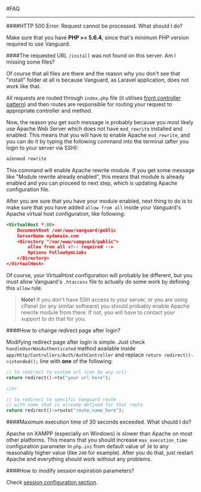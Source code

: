 #FAQ

---

####HTTP 500 Error: Request cannot be processed. What should I do?

Make sure that you have **PHP >= 5.6.4**, since that's minimum PHP version required to use Vanguard.
 
####The requested URL `/install` was not found on this server. Am I missing some files?

Of course that all files are there and the reason why you don't see that "install" folder at all is because Vanguard, as Laravel application, does not work like that.

All requests are routed through `index.php` file (it utilises [front controller pattern](http://martinfowler.com/eaaCatalog/frontController.html)) and then routes are responsible for routing 
your request to appropriate controller and method.

Now, the reason you get such message is probably because you most likely use Apache Web Server which does not have `mod_rewrite` installed and enabled.
This means that you will have to enable Apache `mod_rewrite`, and you can do it by typing the following command into the terminal (after you login to your server via SSH):

```php
a2enmod rewrite
```

This command will enable Apache rewrite module. If you get some message like "Module rewrite already enabled", this means that module is already enabled and you can proceed to next step, which is updating Apache configuration file.

After you are sure that you have your module enabled, next thing to do is to make sure that you have added `allow from all` inside your Vanguard's Apache virtual host configuration, like following:

```xml
<VirtualHost *:80> 
    DocumentRoot /var/www/vanguard/public 
    ServerName mydomain.com 
    <Directory "/var/www/vanguard/public"> 
        allow from all <!-- required -->
        Options FollowSymLinks 
    </Directory> 
</VirtualHost>
```

Of course, your VirtualHost configuration will probably be different, but you must allow Vanguard's `.htaccess` file to actually do some work by defining this `allow` rule.

>**Note!** If you don't have SSH access to your server, or you are using cPanel (or any similar software) you should probably enable Apache rewrite module from there. If not, you will have to contact your support to do that for you.

<a name="redirect-page"></a>
####How to change redirect page after login?

Modifying redirect page after login is simple. Just check `handleUserWasAuthenticated` method available inside `app/Http/Controllers/Auth/AuthController`
and replace `return redirect()->intended();`  line with **one** of the following:

```php
// to redirect to custom url (can be any url)
return redirect()->to("your url here");

//or

// to redirect to specific Vanguard route
// with name that is already defined for that route
return redirect()->route("route_name_here");
```

####Maximum execution time of 30 seconds exceeded. What should I do?

Apache on XAMPP (especially on Windows) is slower than Apache on most other platforms. 
This means that you should increase `max_execution_time` configuration parameter in `php.ini` from default
value of `30` to any reasonably higher value (like `240` for example). After you do that, just restart Apache and everything should work without any problems.

####How to modify session expiration parameters?

Check [session configuration section](configuration.html#session-configuration).

